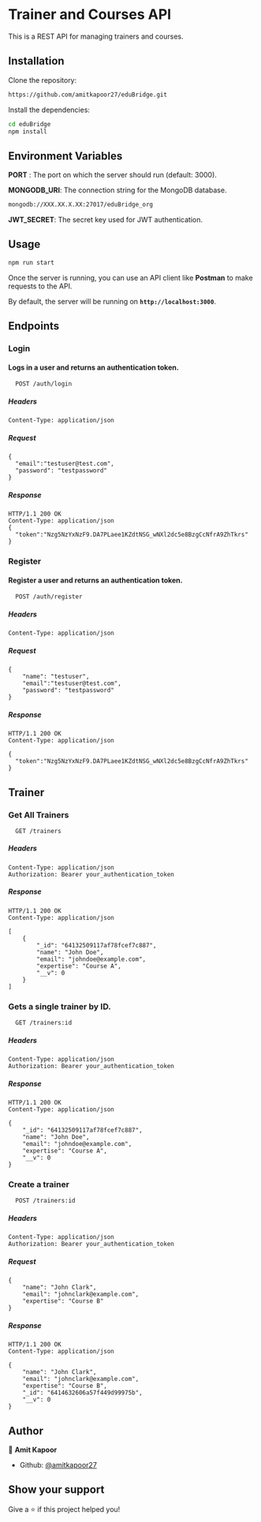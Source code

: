 
# Trainer and Courses API

This is a REST API for managing trainers and courses.


## Installation


Clone the repository:

```bash
https://github.com/amitkapoor27/eduBridge.git
```
Install the dependencies:
```bash
cd eduBridge
npm install
```    
## Environment Variables


**PORT** : The port on which the server should run (default: 3000).

**MONGODB_URI**: The connection string for the MongoDB database.
```sh
mongodb://XXX.XX.X.XX:27017/eduBridge_org
```
**JWT_SECRET**: The secret key used for JWT authentication.

## Usage

```sh
npm run start
```
Once the server is running, you can use an API client like **Postman** to make requests to the API.

By default, the server will be running on **`http://localhost:3000`**.



## Endpoints

### Login
#### Logs in a user and returns an authentication token.


```http
  POST /auth/login
```
##### Headers

```headers
Content-Type: application/json
```
##### Request 
```body
{
  "email":"testuser@test.com",
  "password": "testpassword"
}
```

##### Response 

```body
HTTP/1.1 200 OK
Content-Type: application/json
{
  "token":"Nzg5NzYxNzF9.DA7PLaee1KZdtNSG_wNXl2dc5e8BzgCcNfrA9ZhTkrs"
}
```

### Register
#### Register a user and returns an authentication token.


```http
  POST /auth/register
```
##### Headers

```headers
Content-Type: application/json
```
##### Request 
```body
{
    "name": "testuser",
    "email":"testuser@test.com",
    "password": "testpassword"
}
```

##### Response 
```body
HTTP/1.1 200 OK
Content-Type: application/json

{
  "token":"Nzg5NzYxNzF9.DA7PLaee1KZdtNSG_wNXl2dc5e8BzgCcNfrA9ZhTkrs"
}
``` 



## Trainer
### Get All Trainers

```http
  GET /trainers
```
##### Headers

```headers
Content-Type: application/json
Authorization: Bearer your_authentication_token
```

##### Response 
```body
HTTP/1.1 200 OK
Content-Type: application/json

[
    {
        "_id": "64132509117af78fcef7c887",
        "name": "John Doe",
        "email": "johndoe@example.com",
        "expertise": "Course A",
        "__v": 0
    }
]
```
### Gets a single trainer by ID.

```http
  GET /trainers:id
```
##### Headers

```headers
Content-Type: application/json
Authorization: Bearer your_authentication_token
```

##### Response 
```body
HTTP/1.1 200 OK
Content-Type: application/json

{
    "_id": "64132509117af78fcef7c887",
    "name": "John Doe",
    "email": "johndoe@example.com",
    "expertise": "Course A",
    "__v": 0
}
```

### Create a trainer

```http
  POST /trainers:id
```
##### Headers

```headers
Content-Type: application/json
Authorization: Bearer your_authentication_token
```
##### Request 
```body
{
    "name": "John Clark",
    "email": "johnclark@example.com",
    "expertise": "Course B"
}
```

##### Response 
```body
HTTP/1.1 200 OK
Content-Type: application/json

{
    "name": "John Clark",
    "email": "johnclark@example.com",
    "expertise": "Course B",
    "_id": "6414632606a57f449d99975b",
    "__v": 0
}
```
## Author

👤 **Amit Kapoor**

* Github: [@amitkapoor27](https://github.com/amitkapoor27)
## Show your support

Give a ⭐️ if this project helped you!
